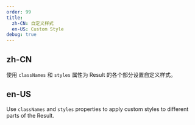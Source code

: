 ```yaml
---
order: 99
title:
  zh-CN: 自定义样式
  en-US: Custom Style
debug: true
---
```


## zh-CN

使用 `classNames` 和 `styles` 属性为 Result 的各个部分设置自定义样式。

## en-US

Use `classNames` and `styles` properties to apply custom styles to different parts of the Result.
